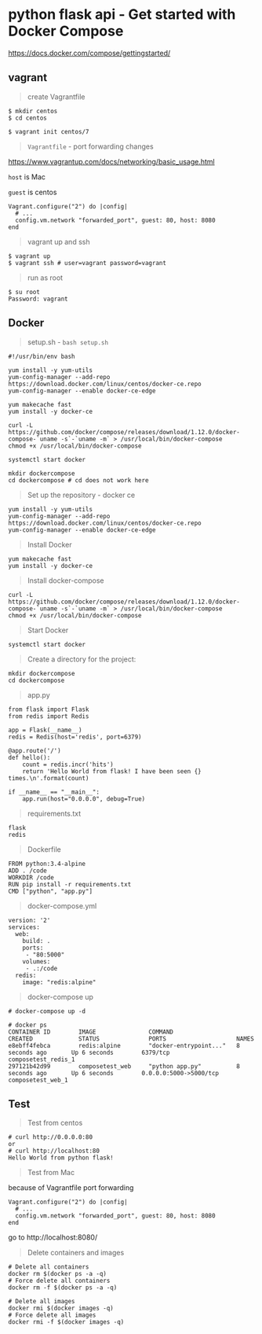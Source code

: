 # python flask api - Get started with Docker Compose

https://docs.docker.com/compose/gettingstarted/

## vagrant

> create Vagrantfile

```
$ mkdir centos
$ cd centos

$ vagrant init centos/7
```

> `Vagrantfile` - port forwarding changes 

https://www.vagrantup.com/docs/networking/basic_usage.html

`host` is Mac

`guest` is centos

```
Vagrant.configure("2") do |config|
  # ...
  config.vm.network "forwarded_port", guest: 80, host: 8080
end
```

> vagrant up and ssh

```
$ vagrant up
$ vagrant ssh # user=vagrant password=vagrant
```

> run as root

```
$ su root
Password: vagrant
```

## Docker

> setup.sh - `bash setup.sh`

```
#!/usr/bin/env bash

yum install -y yum-utils
yum-config-manager --add-repo https://download.docker.com/linux/centos/docker-ce.repo
yum-config-manager --enable docker-ce-edge

yum makecache fast
yum install -y docker-ce

curl -L https://github.com/docker/compose/releases/download/1.12.0/docker-compose-`uname -s`-`uname -m` > /usr/local/bin/docker-compose
chmod +x /usr/local/bin/docker-compose

systemctl start docker

mkdir dockercompose
cd dockercompose # cd does not work here
```

> Set up the repository - docker ce

```
yum install -y yum-utils
yum-config-manager --add-repo https://download.docker.com/linux/centos/docker-ce.repo
yum-config-manager --enable docker-ce-edge
```

> Install Docker

```
yum makecache fast
yum install -y docker-ce
```

> Install docker-compose

```
curl -L https://github.com/docker/compose/releases/download/1.12.0/docker-compose-`uname -s`-`uname -m` > /usr/local/bin/docker-compose
chmod +x /usr/local/bin/docker-compose
```

> Start Docker

```
systemctl start docker
```

> Create a directory for the project:

```
mkdir dockercompose
cd dockercompose
```

> app.py

```
from flask import Flask
from redis import Redis

app = Flask(__name__)
redis = Redis(host='redis', port=6379)

@app.route('/')
def hello():
    count = redis.incr('hits')
    return 'Hello World from flask! I have been seen {} times.\n'.format(count)

if __name__ == "__main__":
    app.run(host="0.0.0.0", debug=True)
```

> requirements.txt

```
flask
redis
```

> Dockerfile

```
FROM python:3.4-alpine
ADD . /code
WORKDIR /code
RUN pip install -r requirements.txt
CMD ["python", "app.py"]
```

> docker-compose.yml

```
version: '2'
services:
  web:
    build: .
    ports:
     - "80:5000"
    volumes:
     - .:/code
  redis:
    image: "redis:alpine"
```

> docker-compose up

```
# docker-compose up -d

# docker ps
CONTAINER ID        IMAGE               COMMAND                  CREATED             STATUS              PORTS                    NAMES
e8ebff4febca        redis:alpine        "docker-entrypoint..."   8 seconds ago       Up 6 seconds        6379/tcp                 composetest_redis_1
297121b42d99        composetest_web     "python app.py"          8 seconds ago       Up 6 seconds        0.0.0.0:5000->5000/tcp   composetest_web_1
```

## Test

> Test from centos

```
# curl http://0.0.0.0:80
or
# curl http://localhost:80
Hello World from python flask!
```

> Test from Mac

because of Vagrantfile port forwarding

```
Vagrant.configure("2") do |config|
  # ...
  config.vm.network "forwarded_port", guest: 80, host: 8080
end
```

go to http://localhost:8080/

> Delete containers and images

```
# Delete all containers
docker rm $(docker ps -a -q)
# Force delete all containers
docker rm -f $(docker ps -a -q)

# Delete all images
docker rmi $(docker images -q)
# Force delete all images
docker rmi -f $(docker images -q)
```
